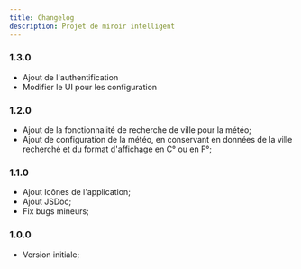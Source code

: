 ```yaml
---
title: Changelog
description: Projet de miroir intelligent
---
```


### 1.3.0
- Ajout de l'authentification
- Modifier le UI pour les configuration

### 1.2.0
- Ajout de la fonctionnalité de recherche de ville pour la météo;
- Ajout de configuration de la météo, en conservant en données de la ville recherché et du format d'affichage en C° ou en F°;
  
### 1.1.0
- Ajout Icônes de l'application;
- Ajout JSDoc;
- Fix bugs mineurs;
  
### 1.0.0
- Version initiale;
  
  
  